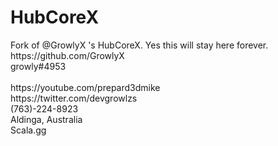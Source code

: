 # HubCoreX
<p>Fork of @GrowlyX 's HubCoreX. Yes this will stay here forever.<br>
https://github.com/GrowlyX<br>
growly#4953<br><br>
https://youtube.com/prepard3dmike<br>
https://twitter.com/devgrowlzs<br>
(763)-224-8923<br>
Aldinga, Australia<br>
Scala.gg</p>
